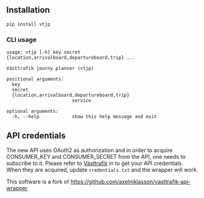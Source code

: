 ## Installation 
``` pip install vtjp ```

### CLI usage
```
usage: vtjp [-h] key secret {location,arrivalboard,departureboard,trip} ...

Västtrafik journy planner (vtjp)

positional arguments:
  key
  secret
  {location,arrivalboard,departureboard,trip}
                        service

optional arguments:
  -h, --help            show this help message and exit

```



## API credentials
The new API uses OAuth2 as authorization and in order to acquire CONSUMER_KEY and CONSUMER_SECRET from the API, one needs to subscribe to it. Please refer to [Västtrafik](https://labs.vasttrafik.se) in to get your API credentials. When they are acquired, update ```credentials.txt``` and the wrapper will work.


This software is a fork of https://github.com/axelniklasson/vasttrafik-api-wrapper
